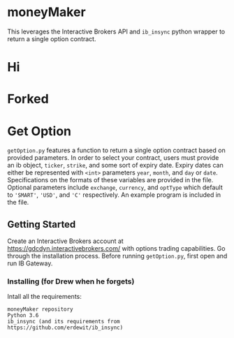 # moneyMaker
This leverages the Interactive Brokers API and `ib_insync` python wrapper to return a single option contract.

# Hi
# Forked
# Get Option
`getOption.py` features a function to return a single option contract based on provided parameters. 
In order to select your contract, users must provide an ib object, `ticker`, `strike`, and some sort of expiry date.
Expiry dates can either be represented with `<int>` parameters `year`, `month`, and `day` or `date`. Specifications on the formats of these variables are provided in the file.
Optional parameters include `exchange`, `currency`, and `optType` which default to `'SMART'`, `'USD'`, and `'C'` respectively.
An example program is included in the file.


## Getting Started

Create an Interactive Brokers account at https://gdcdyn.interactivebrokers.com/ with options trading capabilities. Go through the installation process. Before running `getOption.py`, first open and run IB Gateway.



### Installing (for Drew when he forgets)

Intall all the requirements:

```
moneyMaker repository
Python 3.6
ib_insync (and its requirements from https://github.com/erdewit/ib_insync)
```